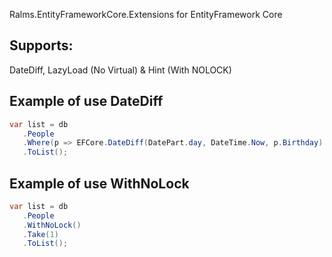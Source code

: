 
Ralms.EntityFrameworkCore.Extensions for EntityFramework Core
 
##  Supports: 
DateDiff, LazyLoad (No Virtual) & Hint (With NOLOCK) 


## Example of use DateDiff

 ```csharp
 var list = db
    .People
    .Where(p => EFCore.DateDiff(DatePart.day, DateTime.Now, p.Birthday) < 50)
    .ToList();  
```

## Example of use WithNoLock

 ```csharp
var list = db
    .People
    .WithNoLock()
    .Take(1)
    .ToList(); 
```
 
